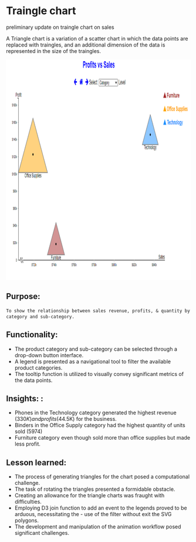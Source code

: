 # Traingle chart

preliminary update on traingle chart on sales

A Triangle chart is a variation of a scatter chart in which the data points are replaced with traingles, and an additional dimension of the data is represented in the size of the traingles.

<img src="../../img/charts Image/Yemi.PNG" alt="App interface" width="1000" height="600">

## Purpose: 
    To show the relationship between sales revenue, profits, & quantity by category and sub-category.

## Functionality:
-   The product category and sub-category can be selected through a drop-down button interface.
-   A legend is presented as a navigational tool to filter the available product categories.
-   The tooltip function is utilized to visually convey significant metrics of the data points.
 
## Insights: : 
-   Phones in the Technology category generated the highest revenue ($330K) and profits ($44.5K) for the business.
-   Binders in the Office Supply category had the highest quantity of units sold (5974)
-   Furniture category even though sold more than office supplies but made less profit.

## Lesson learned:
-   The process of generating triangles for the chart posed a computational challenge.
-   The task of rotating the triangles presented a formidable obstacle.
-   Creating an allowance for the triangle charts was fraught with difficulties.
-   Employing D3 join function to add an event to the legends proved to be arduous, necessitating the -   use of the filter without exit the SVG polygons.
-   The development and manipulation of the animation workflow posed significant challenges.
